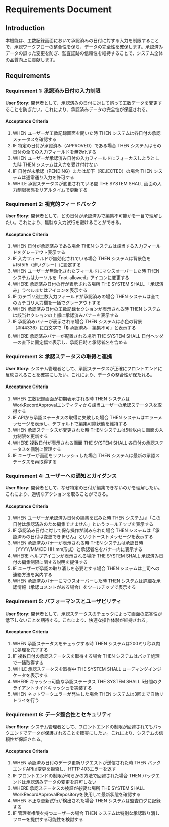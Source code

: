 # Requirements Document

## Introduction
本機能は、工数記録画面において承認済みの日付に対する入力を制限することで、承認ワークフローの整合性を保ち、データの完全性を確保します。承認済みデータの誤った変更を防ぎ、監査証跡の信頼性を維持することで、システム全体の品質向上に貢献します。

## Requirements

### Requirement 1: 承認済み日付の入力制限
**User Story:** 開発者として、承認済みの日付に対して誤って工数データを変更することを防ぎたい。これにより、承認済みデータの完全性が保証される。

#### Acceptance Criteria
1. WHEN ユーザーが工数記録画面を開いた時 THEN システムは各日付の承認ステータスを確認する
2. IF 特定の日付が承認済み（APPROVED）である場合 THEN システムはその日付の全ての入力フィールドを無効化する
3. WHEN ユーザーが承認済み日付の入力フィールドにフォーカスしようとした時 THEN システムは入力を受け付けない
4. IF 日付が未承認（PENDING）または却下（REJECTED）の場合 THEN システムは通常通り入力を許可する
5. WHILE 承認ステータスが変更されている間 THE SYSTEM SHALL 画面の入力制限状態をリアルタイムで更新する

### Requirement 2: 視覚的フィードバック
**User Story:** 開発者として、どの日付が承認済みで編集不可能かを一目で理解したい。これにより、無駄な入力試行を避けることができる。

#### Acceptance Criteria
1. WHEN 日付が承認済みである場合 THEN システムは該当する入力フィールドをグレーアウト表示する
2. IF 入力フィールドが無効化されている場合 THEN システムは背景色を#f5f5f5（薄いグレー）に設定する
3. WHEN ユーザーが無効化されたフィールドにマウスオーバーした時 THEN システムはカーソルを「not-allowed」アイコンに変更する
4. WHERE 承認済み日付の行が表示される場所 THE SYSTEM SHALL 「承認済み」ラベルまたはアイコンを表示する
5. IF カテゴリ別工数入力フィールドが承認済みの場合 THEN システムは全てのカテゴリ入力欄を一括でグレーアウトする
6. WHEN 承認済み日付の工数記録セクションが表示される時 THEN システムは該当セクションの上部に承認済みバナーを表示する
7. IF 承認済みバナーが表示される場合 THEN システムは赤色の背景（#f44336）に白文字で「🔒 承認済み - 編集不可」と表示する
8. WHERE 承認済みバナーが配置される場所 THE SYSTEM SHALL 日付ヘッダーの直下に固定幅で表示し、承認日時と承認者名を含める

### Requirement 3: 承認ステータスの取得と連携
**User Story:** システム管理者として、承認ステータスが正確にフロントエンドに反映されることを確実にしたい。これにより、データの整合性が保たれる。

#### Acceptance Criteria
1. WHEN 工数記録画面が初期表示される時 THEN システムはWorkRecordApprovalエンティティから該当ユーザーの承認ステータスを取得する
2. IF APIから承認ステータスの取得に失敗した場合 THEN システムはエラーメッセージを表示し、デフォルトで編集可能状態を維持する
3. WHEN 承認ステータスが変更された時 THEN システムは5秒以内に画面の入力制限を更新する
4. WHERE 複数日付が表示される画面 THE SYSTEM SHALL 各日付の承認ステータスを個別に管理する
5. IF ユーザーが画面をリフレッシュした場合 THEN システムは最新の承認ステータスを再取得する

### Requirement 4: ユーザーへの通知とガイダンス
**User Story:** 開発者として、なぜ特定の日付が編集できないのかを理解したい。これにより、適切なアクションを取ることができる。

#### Acceptance Criteria
1. WHEN ユーザーが承認済み日付の編集を試みた時 THEN システムは「この日付は承認済みのため編集できません」というツールチップを表示する
2. IF 承認済み日付に対して保存操作が試みられた場合 THEN システムは「承認済みの日付は変更できません」というトーストメッセージを表示する
3. WHEN 承認済みバナーが表示される時 THEN システムは承認日時（YYYY/MM/DD HH:mm形式）と承認者名をバナー内に表示する
4. WHERE ヘルプアイコンが表示される場所 THE SYSTEM SHALL 承認済み日付の編集制限に関する説明を提供する
5. IF ユーザーが承認の取り消しを必要とする場合 THEN システムは上司への連絡方法を案内する
6. WHEN 承認済みバナーにマウスオーバーした時 THEN システムは詳細な承認情報（承認コメントがある場合）をツールチップで表示する

### Requirement 5: パフォーマンスとユーザビリティ
**User Story:** 開発者として、承認ステータスのチェックによって画面の応答性が低下しないことを期待する。これにより、快適な操作体験が維持される。

#### Acceptance Criteria
1. WHEN 承認ステータスをチェックする時 THEN システムは200ミリ秒以内に処理を完了する
2. IF 複数日付の承認ステータスを取得する場合 THEN システムはバッチ処理で一括取得する
3. WHILE 承認ステータスを取得中 THE SYSTEM SHALL ローディングインジケータを表示する
4. WHERE キャッシュ可能な承認ステータス THE SYSTEM SHALL 5分間のクライアントサイドキャッシュを実装する
5. WHEN ネットワークエラーが発生した場合 THEN システムは3回まで自動リトライを行う

### Requirement 6: データ整合性とセキュリティ
**User Story:** システム管理者として、フロントエンドの制限が回避されてもバックエンドでデータが保護されることを確実にしたい。これにより、システムの信頼性が保証される。

#### Acceptance Criteria
1. WHEN 承認済み日付のデータ更新リクエストが送信された時 THEN バックエンドAPIは変更を拒否し、HTTP 403エラーを返す
2. IF フロントエンドの制限が何らかの方法で回避された場合 THEN バックエンドは承認済みデータの変更を許可しない
3. WHERE 承認ステータスの検証が必要な場所 THE SYSTEM SHALL WorkRecordApprovalRepositoryを使用して最新状態を確認する
4. WHEN 不正な更新試行が検出された場合 THEN システムは監査ログに記録する
5. IF 管理者権限を持つユーザーの場合 THEN システムは特別な承認取り消しフローを提供する可能性を検討する